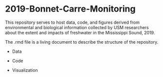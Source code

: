# 2019-Bonnet-Carre-Monitoring

This repository serves to host data, code, and figures derived from environmental and biological information collected by USM researchers about the extent and impacts of freshwater in the Mississippi Sound, 2019.

The .rmd file is a living document to describe the structure of the repository.

+ Data


+ Code


+ Visualization